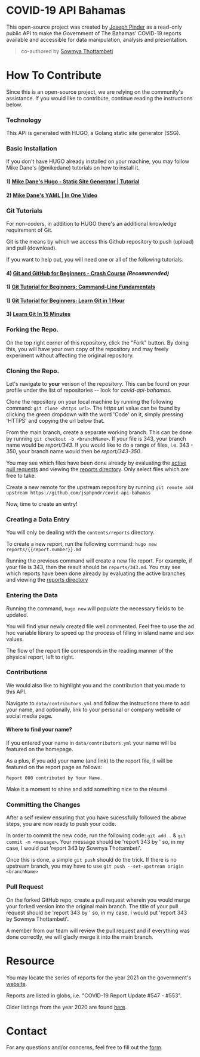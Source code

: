 # COVID-19 API Bahamas

This open-source project was created by [Joseph Pinder](https://josephpinder.com) as a read-only public API to make the Government of The Bahamas' COVID-19 reports available and accessible for data manipulation, analysis and presentation.

> co-authored by [Sowmya Thottambeti](https://www.linkedin.com/in/sowmyathottambeti/)


# How To Contribute

Since this is an open-source project, we are relying on the community's assistance. If you would like to contribute, continue reading the instructions below.

### Technology

This API is generated with HUGO, a Golang static site generator (SSG).

### Basic Installation

If you don't have HUGO already installed on your machine, you may follow Mike Dane's (@mikedane) tutorials on how to install it.


#### 1) [Mike Dane's Hugo - Static Site Generator | Tutorial](https://youtube.com/playlist?list=PLLAZ4kZ9dFpOnyRlyS-liKL5ReHDcj4G3)


#### 2) [Mike Dane's YAML | In One Video](https://youtu.be/cdLNKUoMc6c)

### Git Tutorials

For non-coders, in addition to HUGO there's an additional knowledge requirement of Git.

Git is the means by which we access this Github repository to push (upload) and pull (download).

If you want to help out, you will need one or all of the following tutorials.


#### 4) [Git and GitHub for Beginners - Crash Course](https://youtu.be/RGOj5yH7evk) *(Recommended)*
#### 1) [Git Tutorial for Beginners: Command-Line Fundamentals](https://youtu.be/HVsySz-h9r4)
#### 1) [Git Tutorial for Beginners: Learn Git in 1 Hour](https://www.youtube.com/watch?v=8JJ101D3knE)
#### 3) [Learn Git In 15 Minutes](https://www.youtube.com/watch?v=USjZcfj8yxE)

### Forking the Repo.

On the top right corner of this repository, click the "Fork" button. By doing this, you will have your own copy of the repository and may freely experiment without affecting the original repository.

### Cloning the Repo.

Let's navigate to **your** verison of the repository. This can be found on your profile under the list of repositories -- look for *covid-api-bahamas*.

Clone the repository on your local machine by running the following command: `git clone <https url>`. The *https url* value can be found by clicking the green dropdown with the word 'Code' on it, simply pressing 'HTTPS' and copying the url below that.

From the main branch, create a separate working branch. This can be done by running `git checkout -b <branchName>`. If your file is 343, your branch name would be *report/343*. If you would like to do a range of files, i.e. 343 - 350, your branch name would then be *report/343-350*.

You may see which files have been done already by evaluating the [active pull requests](https://github.com/jsphpndr/covid-api-bahamas/pulls) and viewing the [reports directory](https://github.com/jsphpndr/covid-api-bahamas/tree/main/content/reports). Only select files which are free to take.

Create a new remote for the upstream repository by running `git remote add upstream https://github.com/jsphpndr/covid-api-bahamas`

Now, time to create an entry!


### Creating a Data Entry

You will only be dealing with the `contents/reports` directory. 

To create a new report, run the following command: `hugo new reports/{{report.number}}.md`

Running the previous command will create a new file report. For example, if your file is 343, then the result should be `reports/343.md`. You may see which reports have been done already by evaluating the active branches and viewing the [reports directory](https://github.com/jsphpndr/covid-api-bahamas/tree/main/content/reports)


### Entering the Data

Running the command, `hugo new` will populate the necessary fields to be updated.

You will find your newly created file well commented. Feel free to use the ad hoc variable library to speed up the process of filling in island name and sex values.

The flow of the report file corresponds in the reading manner of the physical report, left to right.

### Contributions

We would also like to highlight you and the contribution that you made to this API. 

Navigate to `data/contributors.yml` and follow the instructions there to add your name, and optionally, link to your personal or company website or social media page.

#### Where to find your name?

If you entered your name in `data/contributors.yml` your name will be featured on the homepage.

As a plus, if you add your name (and link) to the report file, it will be featured on the report page as follows:

```
Report 000 contributed by Your Name.
```

Make it a moment to shine and add something nice to the résumé.

### Committing the Changes

After a self review ensuring that you have sucessfully followed the above steps, you are now ready to push your code.

In order to commit the new code, run the following code: `git add .` & `git commit -m <message>`. Your message should be 'report 343 by <your name here>' so, in my case, I would put 'report 343 by Sowmya Thottambeti'. 
  
Once this is done, a simple `git push` should do the trick. If there is no upstream branch, you may have to use `git push --set-upstream origin <branchName>`
  
### Pull Request
  
On the forked GitHub repo, create a pull request wherein you would merge your forked version into the original main branch. The title of your pull request should be 'report 343 by <your name here>' so, in my case, I would put 'report 343 by Sowmya Thottambeti'. 
  
A member from our team will review the pull request and if everything was done correctly, we will gladly merge it into the main branch.


# Resource

You may locate the series of reports for the year 2021 on the government's [website](https://www.bahamas.gov.bs/wps/portal/public/News/!ut/p/b1/vZPZrqM4FEW_5X4AFzPDIyFMAcxgM75EIRNjJkgc-PrKbZXUVS1Vqh-62ufJ0jreOnsf0wWd0cVp86iPm7E-nzbd170Q1xwwPVXlZc8UgAjsOHDVQLJYnxFeQP4CwC-OCt72Oyyd0hng16gBN9-Z2vO004JkmREl27s7WQoccIIOozOTilGU9ZfQKOzoetX2HF-0q63btUZPiWlqiMNGVH3oxJWHAbNyt4I3k2BuG4gVzcezx8BYsb05C-Ey8eFOB0ODnsCNn1g_pXhpTxgbgQc6By0LF2wndrJUK0_5sv8-45sh_pVHvwJ48Lv-lC7eIl8v_AW8i-F3QUDr3O_p_IVJP2A4AcBmgBohJgQyZGj8Pa_pYs_tHDWATHDeQYQ9AOYY4GWGYPkyd9QYT2dWjA4mT-e_zHURaFkE3WCXRPFC1Shf39z-KeizWHkJaozoxAJAgP_Tgqbgyy8jJByoAgtMn_m_BbkvwSZnFjXvEd3O1lPHy0UDV43dKyg1u4Wy0-7TU9TyvhjPRlIr55S6jxkismIcy_1enkoqraDI8mDEtibXrpt3XDuMiFCJJZUoFwQnJg_qoZU-iAKBDQlcTG198dBqJp1Zd4FuuvZ9A6tnONyieneahTsc1sTqLXVDHR88cDfV4VFCtw3nliOjtXJQphy1VPf8vMO3c59ylW2Rtj9YFlmWfXeoHpo1umdG2l-Gi-Jdj1dX9u53qpe00j7W87Li_PK01hppWs_XTikNSYGKZGpmfXtitwjYpFkS9ePtipiBD_54Yj99Aj7873dyRRd12X-Sbf8JPmVFZARJ5hVZBDwvS3TS5EBayvZrO4K1NtyhYgp9CGoiG8c8rPbxeN4iB1FdxARUsNGHRp-pUh9Y50aKtgwXan3toFvOOJIV4D93pm2g5hiEZz1zndkILR4S3SRZr8YJ8PvpQVGUX2hjf4TZvbrsrf0qPiXUJpuF-boPeI57VGU7mVuJCbx8ZJOC2g0ch9LDELEiNm4mw0cGOuQZxtvDYAbXsYLHjw_60scPxxUjizDy30U-vgFGyZfh/dl4/d5/L2dBISEvZ0FBIS9nQSEh/).

Reports are listed in globs, i.e. "COVID-19 Report Update #547 - #553".

Older listings from the year 2020 are found [here](https://www.bahamas.gov.bs/wps/portal/public/novel%20coronavirus%20(2019-ncov)/!ut/p/b1/vZTLjqMwEEW_pT-AxjwCzpI3IeAEsCGwQQTIg0CTBhIeXz9pTUuz6sxmJq6VpXt9VFdVpmN6R8cf6f18TPtz85FWX_dYSDhj47gKDx0o8EuwYjBaqdqWMzjmIYgeAvDDkcBvPzAcSXr4Nyz-8iuMsCYLAFWBDumdGc222jhHXfOS0WWs2yQdgZaGhya-1V2vXpXL7rjAd5sjTAb5y8CkbPg5mlxeKYXT7ic27czz_dSFubxLloI1zxem1HMt2VNGONyM1NRhyZo1pZTX-jTfREQVRB3mKxx5jbCbNo3ETJcVwn_IRAkCbfnZ6zIxii47ylTFKCMSk4uJuyAtpbe3756fNPWXzEI6fh4L_y14Eisym7qgo4dM_PEdGdCY3gE-8cvpupovs1eCce3MwQqp2gRsMvhkJghrrJMj1JXuBHBg-ZeF5ZPRQdhl-x5v88AjsqTIFe-Vz4G-LbwWCGXm1UDxvwPXLPcA2pyNoML4BvdiIPz3Q2PR8Xlfvw9Z_Q7e4ZJjlwsRQB4yCwYwdFBGwqh2q0HTUHIqyMVATba3lREORqWAFleat84qfcLZ_aBN13o0sFjsZd2iBGMT8JIU51VacMcQkCLbklvsKFEquZlFespz2WZtSxt726JWGQRXSzAPO3mfE4JMapB2o_-Z6_fHZhei51ZKa0doc8iTBpvZ6JAq2vIirM-ncUL4HqyvDvaDGJgxExL_0HTUuYyRGjuW3R4KQczamuqn_jbS15rcbcGD6PCnnMfn8QvP958K/dl4/d5/L2dBISEvZ0FBIS9nQSEh/).


# Contact
For any questions and/or concerns, feel free to fill out the [form](https://josephpinder.com/get-in-touch).
